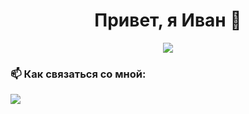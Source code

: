 

<h1 align="center">Привет, я Иван 👋</h1>

<p align="center">
  <img src="https://readme-typing-svg.herokuapp.com?color=36BCF7&lines=Разработчик+на+C%23%2C+Python%2C+JavaScript;Люблю+код%2C+колу+и+покушать">
</p>

### 📫 Как связаться со мной:

<p>
  <a href="https://t.me/iynceibod">
    <img src="https://img.shields.io/badge/Telegram-2CA5E0?style=flat&logo=telegram&logoColor=white" />
  </a>
</p>
